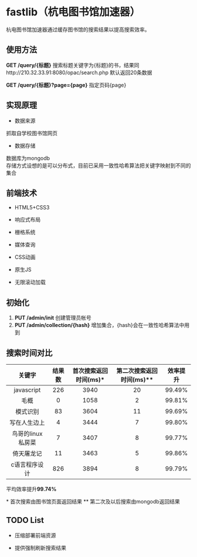 # fastlib（杭电图书馆加速器）

杭电图书馆加速器通过缓存图书馆的搜索结果以提高搜索效率。

## 使用方法

**GET /query/{标题}** 搜索标题关键字为{标题}的书，结果同http://210.32.33.91:8080/opac/search.php 默认返回20条数据

**GET /query/{标题}?page={page}** 指定页码{page}

## 实现原理

+ 数据来源

抓取自学校图书馆网页

+ 数据存储

数据库为mongodb  
存储方式设想的是可以分布式，目前已采用一致性哈希算法把关键字映射到不同的集合

## 前端技术

+ HTML5+CSS3

+ 响应式布局 

+ 栅格系统

+ 媒体查询

+ CSS动画

+ 原生JS

+ 无限滚动加载

## 初始化

1. **PUT /admin/init** 创建管理员帐号
2. **PUT /admin/collection/{hash}** 增加集合，{hash}会在一致性哈希算法中用到 

## 搜索时间对比

|关键字           |结果数|首次搜索返回时间(ms)\*|第二次搜索返回时间(ms)\*\*|效率提升|
|:---------------:|:----:|:--------------------:|:------------------------:|:------:|
|javascript       |226   |3940                  |20                        |99.49%  |
|毛概             |0     |1058                  |2                         |99.81%  |
|模式识别         |83    |3604                  |11                        |99.69%  |
|写在人生边上     |4     |3444                  |7                         |99.80%  |
|鸟哥的linux私房菜|7     |3407                  |8                         |99.77%  |
|倚天屠龙记       |11    |3463                  |5                         |99.86%  |
|c语言程序设计    |826   |3894                  |8                         |99.79%  |

平均效率提升**99.74%**

\* 首次搜索由图书馆页面返回结果
\*\* 第二次及以后搜索由mongodb返回结果

## TODO List

+ 压缩部署前端资源 

+ 提供强制刷新搜索结果
